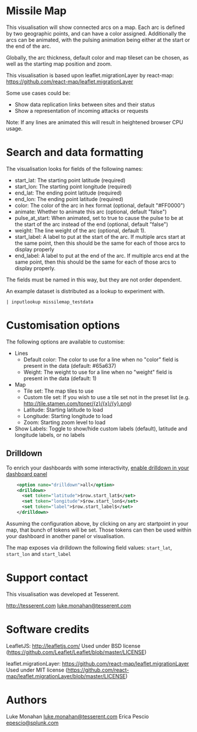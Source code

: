 # Missile Map

This visualisation will show connected arcs on a map. Each arc is defined by two geographic points, and can have a color assigned. Additionally the arcs can be animated, with the pulsing animation being either at the start or the end of the arc.

Globally, the arc thickness, default color and map tileset can be chosen, as well as the starting map position and zoom.

This visualisation is based upon leaflet.migrationLayer by react-map: https://github.com/react-map/leaflet.migrationLayer

Some use cases could be:

 * Show data replication links between sites and their status
 * Show a representation of incoming attacks or requests

 Note: If any lines are animated this will result in heightened browser CPU usage.

# Search and data formatting

The visualisation looks for fields of the following names:

  * start_lat: The starting point latitude (required)
  * start_lon: The starting point longitude (required)
  * end_lat: The ending point latitude (required)
  * end_lon: The ending point latitude (required)
  * color: The color of the arc in hex format (optional, default "#FF0000")
  * animate: Whether to animate this arc (optional, default "false")
  * pulse_at_start: When animated, set to true to cause the pulse to be at the start of the arc instead of the end (optional, default "false")
  * weight: The line weight of the arc (optional, default 1).
  * start_label: A label to put at the start of the arc. If multiple arcs start at the same point, then this should be the same for each of those arcs to display properly
  * end_label: A label to put at the end of the arc. If multiple arcs end at the same point, then this should be the same for each of those arcs to display properly.

 The fields must be named in this way, but they are not order dependent.

 An example dataset is distributed as a lookup to experiment with.

 ```
 | inputlookup missilemap_testdata
 ```

 # Customisation options

The following options are available to customise:

 * Lines
 	* Default color: The color to use for a line when no "color" field is present in the data (default: #65a637)
 	* Weight: The weight to use for a line when no "weight" field is present in the data (default: 1)
 * Map
 	* Tile set: The map tiles to use
 	* Custom tile set: If you wish to use a tile set not in the preset list (e.g. http://tile.stamen.com/toner/{z}/{x}/{y}.png)
 	* Latitude: Starting latitude to load
 	* Longitude: Starting longitude to load
 	* Zoom: Starting zoom level to load
  * Show Labels: Toggle to show/hide custom labels (default), latitude and longitude labels, or no labels

## Drilldown
To enrich your dashboards with some interactivity, [enable drilldown in your dashboard panel](https://docs.splunk.com/Documentation/Splunk/latest/Viz/DrilldownIntro#Access_the_drilldown_editor)

```xml
    <option name="drilldown">all</option>
    <drilldown>
      <set token="latitude">$row.start_lat$</set>
      <set token="longitude">$row.start_lon$</set>
      <set token="label">$row.start_label$</set>
    </drilldown>
```

Assuming the configuration above, by clicking on any arc startpoint in your map, that bunch of tokens will be set. Those tokens can then be used within your dashboard in another panel or visualisation.

The map exposes via drilldown the following field values: `start_lat`, `start_lon` and `start_label`


# Support contact

This visualisation was developed at Tesserent.

http://tesserent.com
luke.monahan@tesserent.com

# Software credits

LeafletJS: http://leafletjs.com/
Used under BSD license (https://github.com/Leaflet/Leaflet/blob/master/LICENSE)

leaflet.migrationLayer: https://github.com/react-map/leaflet.migrationLayer
Used under MIT license (https://github.com/react-map/leaflet.migrationLayer/blob/master/LICENSE)

# Authors
Luke Monahan <luke.monahan@tesserent.com>
Erica Pescio <epescio@splunk.com>
